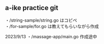 ## a-ike practice git
・/string-sample/string.go はコピペ   
・/for-sample/for.go は教えてもらいながら作成   

2023/9/13
・/massage-app/main.go 作成途中
